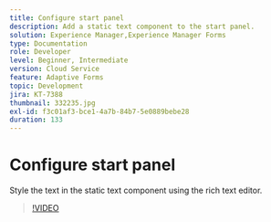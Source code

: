 ```yaml
---
title: Configure start panel
description: Add a static text component to the start panel.
solution: Experience Manager,Experience Manager Forms
type: Documentation
role: Developer
level: Beginner, Intermediate
version: Cloud Service
feature: Adaptive Forms
topic: Development
jira: KT-7388
thumbnail: 332235.jpg
exl-id: f3c01af3-bce1-4a7b-84b7-5e0889bebe28
duration: 133
---
```

# Configure start panel

Style the text in the static text component using the rich text editor.

>[!VIDEO](https://video.tv.adobe.com/v/332235?quality=12&learn=on)
